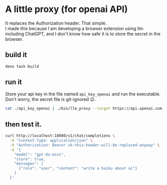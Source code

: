 # A little proxy (for openai API)

It replaces the Authorization header. That simple.  
I made this because I am developing a browser extension using llm including ChatGPT, and I don't know how safe it is to store the secret in the browser.  

## build it

```bash
deno task build
```

## run it

Store your api key in the file named `api_key_openai` and run the executable. Don't worry, the secret file is git-ignored 😉.

```bash
cat ./api_key_openai | ./bin/llm_proxy --target https://api.openai.com --sk_stdin --port 18080
```

## then test it.

```bash
curl http://localhost:18080/v1/chat/completions \
  -H "Content-Type: application/json" \
  -H "Authorization: Bearer sk-this-header-will-be-replaced-anyway" \
  -d '{
    "model": "gpt-4o-mini",
    "store": true,
    "messages": [
      {"role": "user", "content": "write a haiku about ai"}
    ]
  }'
```
